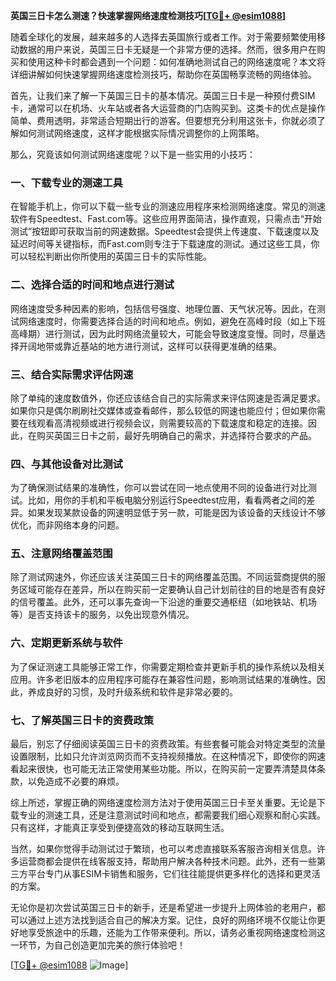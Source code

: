 **英国三日卡怎么测速？快速掌握网络速度检测技巧[[TG💪+ @esim1088](https://t.me/s/esim1088)]**

随着全球化的发展，越来越多的人选择去英国旅行或者工作。对于需要频繁使用移动数据的用户来说，英国三日卡无疑是一个非常方便的选择。然而，很多用户在购买和使用这种卡时都会遇到一个问题：如何准确地测试自己的网络速度呢？本文将详细讲解如何快速掌握网络速度检测技巧，帮助你在英国畅享流畅的网络体验。

首先，让我们来了解一下英国三日卡的基本情况。英国三日卡是一种预付费SIM卡，通常可以在机场、火车站或者各大运营商的门店购买到。这类卡的优点是操作简单、费用透明，非常适合短期出行的游客。但要想充分利用这张卡，你就必须了解如何测试网络速度，这样才能根据实际情况调整你的上网策略。

那么，究竟该如何测试网络速度呢？以下是一些实用的小技巧：

### 一、下载专业的测速工具

在智能手机上，你可以下载一些专业的测速应用程序来检测网络速度。常见的测速软件有Speedtest、Fast.com等。这些应用界面简洁，操作直观，只需点击“开始测试”按钮即可获取当前的网速数据。Speedtest会提供上传速度、下载速度以及延迟时间等关键指标，而Fast.com则专注于下载速度的测试。通过这些工具，你可以轻松判断出你所使用的英国三日卡的实际性能。

### 二、选择合适的时间和地点进行测试

网络速度受多种因素的影响，包括信号强度、地理位置、天气状况等。因此，在测试网络速度时，你需要选择合适的时间和地点。例如，避免在高峰时段（如上下班高峰期）进行测试，因为此时网络流量较大，可能会导致速度变慢。同时，尽量选择开阔地带或靠近基站的地方进行测试，这样可以获得更准确的结果。

### 三、结合实际需求评估网速

除了单纯的速度数值外，你还应该结合自己的实际需求来评估网速是否满足要求。如果你只是偶尔刷刷社交媒体或查看邮件，那么较低的网速也能应付；但如果你需要在线观看高清视频或进行视频会议，则需要较高的下载速度和稳定的连接。因此，在购买英国三日卡之前，最好先明确自己的需求，并选择符合要求的产品。

### 四、与其他设备对比测试

为了确保测试结果的准确性，你可以尝试在同一地点使用不同的设备进行对比测试。比如，用你的手机和平板电脑分别运行Speedtest应用，看看两者之间的差异。如果发现某款设备的网速明显低于另一款，可能是因为该设备的天线设计不够优化，而非网络本身的问题。

### 五、注意网络覆盖范围

除了测试网速外，你还应该关注英国三日卡的网络覆盖范围。不同运营商提供的服务区域可能存在差异，所以在购买前一定要确认自己计划前往的目的地是否有良好的信号覆盖。此外，还可以事先查询一下沿途的重要交通枢纽（如地铁站、机场等）是否支持该卡的服务，以免出现意外情况。

### 六、定期更新系统与软件

为了保证测速工具能够正常工作，你需要定期检查并更新手机的操作系统以及相关应用。许多老旧版本的应用程序可能存在兼容性问题，影响测试结果的准确性。因此，养成良好的习惯，及时升级系统和软件是非常必要的。

### 七、了解英国三日卡的资费政策

最后，别忘了仔细阅读英国三日卡的资费政策。有些套餐可能会对特定类型的流量设置限制，比如只允许浏览网页而不支持视频播放。在这种情况下，即使你的网速看起来很快，也可能无法正常使用某些功能。所以，在购买前一定要弄清楚具体条款，以免造成不必要的麻烦。

综上所述，掌握正确的网络速度检测方法对于使用英国三日卡至关重要。无论是下载专业的测速工具，还是注意测试时间和地点，都需要我们细心观察和耐心实践。只有这样，才能真正享受到便捷高效的移动互联网生活。

当然，如果你觉得手动测试过于繁琐，也可以考虑直接联系客服咨询相关信息。许多运营商都会提供在线客服支持，帮助用户解决各种技术问题。此外，还有一些第三方平台专门从事ESIM卡销售和服务，它们往往能提供更多样化的选择和更灵活的方案。

无论你是初次尝试英国三日卡的新手，还是希望进一步提升上网体验的老用户，都可以通过上述方法找到适合自己的解决方案。记住，良好的网络环境不仅能让你更好地享受旅途中的乐趣，还能为工作带来便利。所以，请务必重视网络速度检测这一环节，为自己创造更加完美的旅行体验吧！

[[TG💪+ @esim1088](https://t.me/s/esim1088) ![Image](https://i.postimg.cc/4NQfJmqS/Snipaste-2025-05-13-00-14-12.png)]